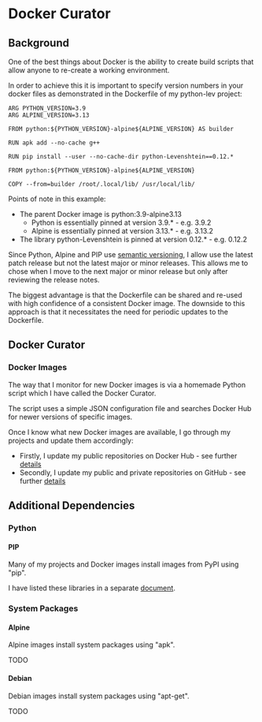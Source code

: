 # Docker Curator

## Background

One of the best things about Docker is the ability to create build scripts that allow anyone to re-create a working environment.

In order to achieve this it is important to specify version numbers in your docker files as demonstrated in the Dockerfile of my python-lev project:

```
ARG PYTHON_VERSION=3.9
ARG ALPINE_VERSION=3.13

FROM python:${PYTHON_VERSION}-alpine${ALPINE_VERSION} AS builder

RUN apk add --no-cache g++

RUN pip install --user --no-cache-dir python-Levenshtein==0.12.*

FROM python:${PYTHON_VERSION}-alpine${ALPINE_VERSION}

COPY --from=builder /root/.local/lib/ /usr/local/lib/
```

Points of note in this example:

- The parent Docker image is python:3.9-alpine3.13
  - Python is essentially pinned at version 3.9.* - e.g. 3.9.2
  - Alpine is essentially pinned at version 3.13.* - e.g. 3.13.2
- The library python-Levenshtein is pinned at version 0.12.* - e.g. 0.12.2

Since Python, Alpine and PIP use [semantic versioning](https://semver.org/), I allow use the latest patch release but not the latest major or minor releases. This allows me to chose when I move to the next major or minor release but only after reviewing the release notes.

The biggest advantage is that the Dockerfile can be shared and re-used with high confidence of a consistent Docker image. The downside to this approach is that it necessitates the need for periodic updates to the Dockerfile.



## Docker Curator

### Docker Images

The way that I monitor for new Docker images is via a homemade Python script which I have called the Docker Curator.

The script uses a simple JSON configuration file and searches Docker Hub for newer versions of specific images.

Once I know what new Docker images are available, I go through my projects and update them accordingly:

- Firstly, I update my public repositories on Docker Hub - see further [details](dockerhub/README.md)
- Secondly, I update my public and private repositories on GitHub - see further [details](github.md)





## Additional Dependencies

### Python

#### PIP

Many of my projects and Docker images install images from PyPI using "pip".

I have listed these libraries in a separate [document](pip/README.md).



### System Packages

#### Alpine

Alpine images install system packages using "apk".

TODO



#### Debian

Debian images install system packages using "apt-get".

TODO